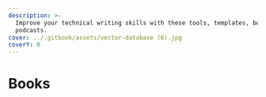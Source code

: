 ```yaml
---
description: >-
  Improve your technical writing skills with these tools, templates, books, and
  podcasts.
cover: ../.gitbook/assets/vector-database (6).jpg
coverY: 0
---
```


# Books

